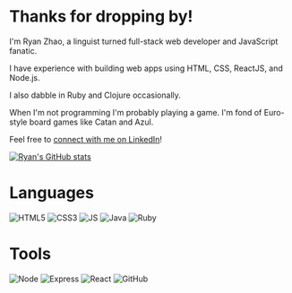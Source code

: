 # Thanks for dropping by!

I'm Ryan Zhao, a linguist turned full-stack web developer and JavaScript fanatic. 

I have experience with building web apps using HTML, CSS, ReactJS, and Node.js.

I also dabble in Ruby and Clojure occasionally.

When I'm not programming I'm probably playing a game. I'm fond of Euro-style board games like Catan and Azul.

Feel free to [connect with me on LinkedIn](https://www.linkedin.com/in/ry-zhao/)!

[![Ryan's GitHub stats](https://github-readme-stats.vercel.app/api?username=ry-zhao)](https://github.com/anuraghazra/github-readme-stats)

# Languages
![HTML5](https://img.shields.io/badge/HTML5-E34F26?style=for-the-badge&logo=html5&logoColor=white)
![CSS3](https://img.shields.io/badge/CSS3-1572B6?style=for-the-badge&logo=css3&logoColor=white)
![JS](https://img.shields.io/badge/JavaScript-323330?style=for-the-badge&logo=javascript&logoColor=F7DF1E)
![Java](https://img.shields.io/badge/Java-ED8B00?style=for-the-badge&logo=java&logoColor=white)
![Ruby](https://img.shields.io/badge/Ruby-CC342D?style=for-the-badge&logo=ruby&logoColor=white)

# Tools
![Node](https://img.shields.io/badge/Node.js-339933?style=for-the-badge&logo=nodedotjs&logoColor=white)
![Express](https://img.shields.io/badge/Express.js-000000?style=for-the-badge&logo=express&logoColor=white)
![React](https://img.shields.io/badge/React-20232A?style=for-the-badge&logo=react&logoColor=61DAFB)
![GitHub](https://img.shields.io/badge/GitHub-100000?style=for-the-badge&logo=github&logoColor=white)






<!---
ry-zhao/ry-zhao is a ✨ special ✨ repository because its `README.md` (this file) appears on your GitHub profile.
You can click the Preview link to take a look at your changes.
--->
